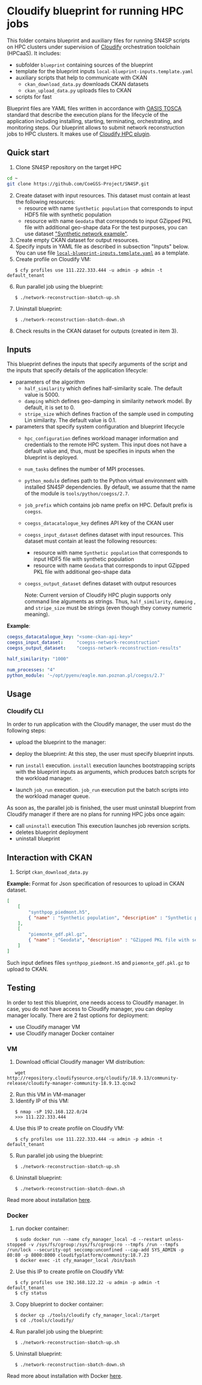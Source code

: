# Cloudify blueprint for running HPC jobs

This folder contains blueprint and auxiliary files for running SN4SP scripts 
on HPC clusters under supervision of [Cloudify](https://cloudify.co/) orchestration toolchain (HPCaaS). 
It includes:

- subfolder `blueprint` containing sources of the blueprint
- template for the blueprint inputs `local-blueprint-inputs.template.yaml`
- auxiliary scripts that help to communicate with CKAN
  - `ckan_download_data.py` downloads CKAN datasets
  - `ckan_upload_data.py` uploads files to CKAN
- scripts for fast 

Blueprint files are YAML files written in accordance with [OASIS TOSCA](http://docs.oasis-open.org/tosca/TOSCA/v1.0/os/TOSCA-v1.0-os.pdf) standard that
describe the execution plans for the lifecycle of the application including installing,
starting, terminating, orchestrating, and monitoring steps.
Our blueprint allows to submit network reconstruction jobs to HPC clusters.
It makes use of [Cloudify HPC plugin](https://github.com/MSO4SC/cloudify-hpc-plugin).

## Quick start

1. Clone SN4SP repository on the target HPC
```sh
cd ~
git clone https://github.com/CoeGSS-Project/SN4SP.git
```
2. Create dataset with input resources.
   This dataset must contain at least the following resources:
     - resource with name `Synthetic population` that corresponds to input HDF5 file with synthetic population
     - resource with name `Geodata` that corresponds to input GZipped PKL file with additional geo-shape data
   For the test purposes, you can use dataset ["Synthetic network example"](https://coegss1.man.poznan.pl/dataset/synthetic-network-example).
3. Create empty CKAN dataset for output resources.
4. Specify inputs in YAML file as described in subsection "Inputs" below.
   You can use file [`local-blueprint-inputs.template.yaml`](https://raw.githubusercontent.com/CoeGSS-Project/SN4SP/master/tools/cloudify/local-blueprint-inputs.template.yaml) as a template.
5. Create profile on Cloudify VM:
```console
   $ cfy profiles use 111.222.333.444 -u admin -p admin -t default_tenant
```
6. Run parallel job using the blueprint:
```console
   $ ./network-reconstruction-sbatch-up.sh
```
7. Uninstall blueprint:
```console
   $ ./network-reconstruction-sbatch-down.sh
```
8. Check results in the CKAN dataset for outputs (created in item 3).

## Inputs 

This blueprint defines the inputs that specify arguments of the script and the inputs that specify details of the application lifecycle:
- parameters of the algorithm
  - `half_similarity` which defines half-similarity scale. The default value is 5000.
  - `damping` which defines geo-damping in similarity network model. By default, it is set to 0.
  - `stripe_size` which defines fraction of the sample used in computing Lin similarity. The default value is 0.1.
- parameters that specify system configuration and blueprint lifecycle
  - `hpc_configuration` defines workload manager information and credentials to the remote HPC system.
     This input does not have a default value and, thus, must be specifies in inputs when the blueprint is deployed.
  - `num_tasks` defines the number of MPI processes.
  - `python_module` defines path to the Python virtual environment with installed SN4SP dependencies.
    By default, we assume that the name of the module is `tools/python/coegss/2.7`.
  - `job_prefix` which contains job name prefix on HPC. Default prefix is `coegss`.
  - `coegss_datacatalogue_key` defines API key of the CKAN user
  - `coegss_input_dataset` defines dataset with input resources. This dataset must contain at least the following resources:
     - resource with name `Synthetic population` that corresponds to input HDF5 file with synthetic population
     - resource with name `Geodata` that corresponds to input GZipped PKL file with additional geo-shape data
  - `coegss_output_dataset` defines dataset with output resources

    Note: Current version of Cloudify HPC plugin supports only command line alguments as strings.
    Thus, `half_similarity`, `damping` , and `stripe_size` must be strings (even though they convey numeric meaning).

**Example**:
```yml
coegss_datacatalogue_key: "<some-ckan-api-key>"
coegss_input_dataset:     "coegss-network-reconstruction"
coegss_output_dataset:    "coegss-network-reconstruction-results"

half_similarity: "1000"

num_processes: "4"
python_module: '~/opt/pyenv/eagle.man.poznan.pl/coegss/2.7'
```

## Usage 

### Cloudify CLI

In order to run application with the Cloudify manager, the user must do the following steps:

- upload the blueprint to the manager:
  
- deploy the blueprint:
  At this step, the user must specify blueprint inputs.
- run `install` execution.
  `install` execution launches bootstrapping scripts with the blueprint inputs as arguments,
  which produces batch scripts for the workload manager. 
- launch `job_run` execution.
  `job_run` execution put the batch scripts into the workload manager queue.

As soon as, the parallel job is finished, the user must uninstall blueprint from Cloudify manager
if there are no plans for running HPC jobs once again:
- call `uninstall` execution
  This execution launches job reversion scripts.
- deletes blueprint deployment
- uninstall blueprint

## Interaction with CKAN 

1. Script `ckan_download_data.py`

**Example:** Format for Json specification of resources to upload in CKAN dataset.
```JSON
[
    [
        "synthpop_piedmont.h5",
        { "name" : "Synthetic population", "description" : "Synthetic population of Piedmont, Italy" }
    ],
    [
        "piemonte_gdf.pkl.gz",
        { "name" : "Geodata", "description" : "GZipped PKL file with serialized geodata" }
    ]
]
```
Such input defines files `synthpop_piedmont.h5` and `piemonte_gdf.pkl.gz` to upload to CKAN.

## Testing

In order to test this blueprint, one needs access to Cloudify manager. 
In case, you do not have access to Cloudify manager, you can deploy manager locally.
There are 2 fast options for deployment:

- use Cloudify manager VM
- use Cloudify manager Docker container

### VM

1. Download official Cloudify manager VM distribution:
```shell
   wget http://repository.cloudifysource.org/cloudify/18.9.13/community-release/cloudify-manager-community-18.9.13.qcow2
```
2. Run this VM in VM-manager
3. Identify IP of this VM:
```console
   $ nmap -sP 192.168.122.0/24
   >>> 111.222.333.444
```
4. Use this IP to create profile on Cloudify VM:
```console
   $ cfy profiles use 111.222.333.444 -u admin -p admin -t default_tenant
```
5. Run parallel job using the blueprint:
```console
   $ ./network-reconstruction-sbatch-up.sh
```
6. Uninstall blueprint:
```console
   $ ./network-reconstruction-sbatch-down.sh
```
Read more about installation [here](https://cloudify.co/guide/3.1/installation-cli.htm).

### Docker

1. run docker container:
```console
   $ sudo docker run --name cfy_manager_local -d --restart unless-stopped -v /sys/fs/cgroup:/sys/fs/cgroup:ro --tmpfs /run --tmpfs /run/lock --security-opt seccomp:unconfined --cap-add SYS_ADMIN -p 80:80 -p 8000:8000 cloudifyplatform/community:18.7.23
   $ docker exec -it cfy_manager_local /bin/bash
```
2. Use this IP to create profile on Cloudify VM:
```console
   $ cfy profiles use 192.168.122.22 -u admin -p admin -t default_tenant
   $ cfy status
```
3. Copy blueprint to docker container:
```console
   $ docker cp ./tools/cloudify cfy_manager_local:/target
   $ cd ./tools/cloudify/
```
4. Run parallel job using the blueprint:
```console
   $ ./network-reconstruction-sbatch-up.sh
```
5. Uninstall blueprint:
```console
   $ ./network-reconstruction-sbatch-down.sh
```
Read more about installation with Docker [here](https://cloudify.co/getting-started/).
